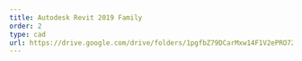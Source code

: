 ```yaml
---
title: Autodesk Revit 2019 Family
order: 2
type: cad
url: https://drive.google.com/drive/folders/1pgfbZ79DCarMxw14F1V2ePRO727dU6kW?usp=sharing
---
```

